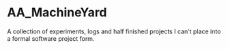 # AA_MachineYard
 A collection of experiments, logs and half finished projects I can't place into a formal software project form.
